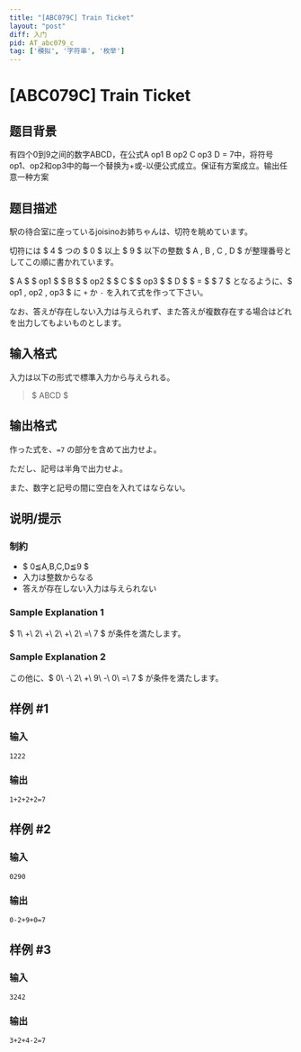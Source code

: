 ```yaml
---
title: "[ABC079C] Train Ticket"
layout: "post"
diff: 入门
pid: AT_abc079_c
tag: ['模拟', '字符串', '枚举']
---
```


# [ABC079C] Train Ticket

## 题目背景

有四个0到9之间的数字ABCD，在公式A op1 B op2 C op3 D = 7中，将符号op1、op2和op3中的每一个替换为+或-以便公式成立。保证有方案成立。输出任意一种方案

## 题目描述

[problemUrl]: https://atcoder.jp/contests/abc079/tasks/abc079_c

駅の待合室に座っているjoisinoお姉ちゃんは、切符を眺めています。

切符には $ 4 $ つの $ 0 $ 以上 $ 9 $ 以下の整数 $ A $,$ B $,$ C $,$ D $ が整理番号としてこの順に書かれています。

$ A $ $ op1 $ $ B $ $ op2 $ $ C $ $ op3 $ $ D $ $ = $ $ 7 $ となるように、$ op1 $,$ op2 $,$ op3 $ に `+` か `-` を入れて式を作って下さい。

なお、答えが存在しない入力は与えられず、また答えが複数存在する場合はどれを出力してもよいものとします。

## 输入格式

入力は以下の形式で標準入力から与えられる。

> $ ABCD $

## 输出格式

作った式を、`=7` の部分を含めて出力せよ。

ただし、記号は半角で出力せよ。

また、数字と記号の間に空白を入れてはならない。

## 说明/提示

### 制約

- $ 0≦A,B,C,D≦9 $
- 入力は整数からなる
- 答えが存在しない入力は与えられない

### Sample Explanation 1

$ 1\ +\ 2\ +\ 2\ +\ 2\ =\ 7 $ が条件を満たします。

### Sample Explanation 2

この他に、$ 0\ -\ 2\ +\ 9\ -\ 0\ =\ 7 $ が条件を満たします。

## 样例 #1

### 输入

```
1222
```

### 输出

```
1+2+2+2=7
```

## 样例 #2

### 输入

```
0290
```

### 输出

```
0-2+9+0=7
```

## 样例 #3

### 输入

```
3242
```

### 输出

```
3+2+4-2=7
```

